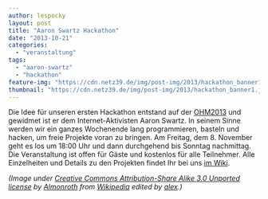 ```yaml
---
author: lespocky
layout: post
title: "Aaron Swartz Hackathon"
date: "2013-10-21"
categories: 
  - "veranstaltung"
tags: 
  - "aaron-swartz"
  - "hackathon"
feature-img: "https://cdn.netz39.de/img/post-img/2013/hackathon_banner1.jpg"
thumbnail: "https://cdn.netz39.de/img/post-img/2013/hackathon_banner1.jpg"
---
```


Die Idee für unseren ersten Hackathon entstand auf der [OHM2013](http://www.netz39.de/2013/ohm2013/ "Ohm2013") und gewidmet ist er dem Internet-Aktivisten Aaron Swartz. In seinem Sinne werden wir ein ganzes Wochenende lang programmieren, basteln und hacken, um freie Projekte voran zu bringen. Am Freitag, dem 8. November geht es los um 18:00 Uhr und dann durchgehend bis Sonntag nachmittag. Die Veranstaltung ist offen für Gäste und kostenlos für alle Teilnehmer. Alle Einzelheiten und Details zu den Projekten findet Ihr bei uns [im Wiki](http://www.netz39.de/wiki/projects:2013:as_hackathon).

_(Image under [Creative Commons Attribution-Share Alike 3.0 Unported license](https://creativecommons.org/licenses/by-sa/3.0/deed.en) by [Almonroth](https://commons.wikimedia.org/wiki/User:Almonroth) from [Wikipedia](https://en.wikipedia.org/wiki/File:RIP_Aaron_Swartz.jpg) edited by [alex](http://www.netz39.de/author/alex/).)_
